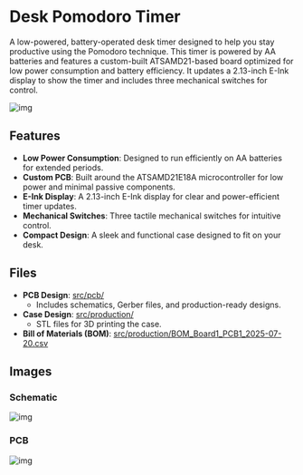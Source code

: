 # Desk Pomodoro Timer

A low-powered, battery-operated desk timer designed to help you stay productive using the Pomodoro technique. This timer is powered by AA batteries and features a custom-built ATSAMD21-based board optimized for low power consumption and battery efficiency. It updates a 2.13-inch E-Ink display to show the timer and includes three mechanical switches for control.

![img](https://hc-cdn.hel1.your-objectstorage.com/s/v3/9f92bc196dc510eda99b38b26db49806c784ea1a_pomodoro_timer_v2.png)

## Features

- **Low Power Consumption**: Designed to run efficiently on AA batteries for extended periods.
- **Custom PCB**: Built around the ATSAMD21E18A microcontroller for low power and minimal passive components.
- **E-Ink Display**: A 2.13-inch E-Ink display for clear and power-efficient timer updates.
- **Mechanical Switches**: Three tactile mechanical switches for intuitive control.
- **Compact Design**: A sleek and functional case designed to fit on your desk.


## Files

- **PCB Design**: [src/pcb/](src/pcb/)
  - Includes schematics, Gerber files, and production-ready designs.
- **Case Design**: [src/production/](src/production/)
  - STL files for 3D printing the case.
- **Bill of Materials (BOM)**: [src/production/BOM_Board1_PCB1_2025-07-20.csv](src/production/BOM_Board1_PCB1_2025-07-20.csv)

## Images

### Schematic

![img](https://hc-cdn.hel1.your-objectstorage.com/s/v3/5f4e11b98d72817cdecac3cf4dee2b99a91b1559_image.png)

### PCB

![img](https://hc-cdn.hel1.your-objectstorage.com/s/v3/e1c49ebec4f777f8cfea736f4667293486b55ed7_image.png)